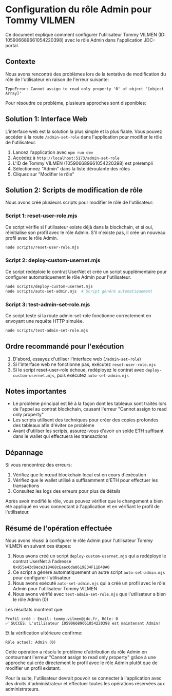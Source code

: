 # Configuration du rôle Admin pour Tommy VILMEN

Ce document explique comment configurer l'utilisateur Tommy VILMEN (ID: 105906689661054220398) avec le rôle Admin dans l'application JDC-portal.

## Contexte

Nous avons rencontré des problèmes lors de la tentative de modification du rôle de l'utilisateur en raison de l'erreur suivante:
```
TypeError: Cannot assign to read only property '0' of object '[object Array]'
```

Pour résoudre ce problème, plusieurs approches sont disponibles:

## Solution 1: Interface Web

L'interface web est la solution la plus simple et la plus fiable. Vous pouvez accéder à la route `/admin-set-role` dans l'application pour modifier le rôle de l'utilisateur.

1. Lancez l'application avec `npm run dev`
2. Accédez à `http://localhost:5173/admin-set-role`
3. L'ID de Tommy VILMEN (105906689661054220398) est prérempli
4. Sélectionnez "Admin" dans la liste déroulante des rôles
5. Cliquez sur "Modifier le rôle"

## Solution 2: Scripts de modification de rôle

Nous avons créé plusieurs scripts pour modifier le rôle de l'utilisateur:

### Script 1: reset-user-role.mjs

Ce script vérifie si l'utilisateur existe déjà dans la blockchain, et si oui, réinitialise son profil avec le rôle Admin. S'il n'existe pas, il crée un nouveau profil avec le rôle Admin.

```bash
node scripts/reset-user-role.mjs
```

### Script 2: deploy-custom-usernet.mjs

Ce script redéploie le contrat UserNet et crée un script supplémentaire pour configurer automatiquement le rôle Admin pour l'utilisateur.

```bash
node scripts/deploy-custom-usernet.mjs
node scripts/auto-set-admin.mjs  # Script généré automatiquement
```

### Script 3: test-admin-set-role.mjs

Ce script teste si la route admin-set-role fonctionne correctement en envoyant une requête HTTP simulée.

```bash
node scripts/test-admin-set-role.mjs
```

## Ordre recommandé pour l'exécution

1. D'abord, essayez d'utiliser l'interface web (`/admin-set-role`)
2. Si l'interface web ne fonctionne pas, exécutez `reset-user-role.mjs`
3. Si le script reset-user-role échoue, redéployez le contrat avec `deploy-custom-usernet.mjs`, puis exécutez `auto-set-admin.mjs`

## Notes importantes

- Le problème principal est lié à la façon dont les tableaux sont traités lors de l'appel au contrat blockchain, causant l'erreur "Cannot assign to read only property"
- Les scripts utilisent des techniques pour créer des copies profondes des tableaux afin d'éviter ce problème
- Avant d'utiliser les scripts, assurez-vous d'avoir un solde ETH suffisant dans le wallet qui effectuera les transactions

## Dépannage

Si vous rencontrez des erreurs:

1. Vérifiez que le nœud blockchain local est en cours d'exécution
2. Vérifiez que le wallet utilisé a suffisamment d'ETH pour effectuer les transactions
3. Consultez les logs des erreurs pour plus de détails

Après avoir modifié le rôle, vous pouvez vérifier que le changement a bien été appliqué en vous connectant à l'application et en vérifiant le profil de l'utilisateur.

## Résumé de l'opération effectuée

Nous avons réussi à configurer le rôle Admin pour l'utilisateur Tommy VILMEN en suivant ces étapes:

1. Nous avons créé un script `deploy-custom-usernet.mjs` qui a redéployé le contrat UserNet à l'adresse `0x055e43d8ece31B468cEaac6da8619E34F11D48A0`
2. Ce script a généré automatiquement un autre script `auto-set-admin.mjs` pour configurer l'utilisateur
3. Nous avons exécuté `auto-set-admin.mjs` qui a créé un profil avec le rôle Admin pour l'utilisateur Tommy VILMEN
4. Nous avons vérifié avec `test-admin-set-role.mjs` que l'utilisateur a bien le rôle Admin (0)

Les résultats montrent que:

```
Profil créé - Email: tommy.vilmen@jdc.fr, Rôle: 0
✅ SUCCÈS: L'utilisateur 105906689661054220398 est maintenant Admin!
```

Et la vérification ultérieure confirme:

```
Rôle actuel: Admin (0)
```

Cette opération a résolu le problème d'attribution du rôle Admin en contournant l'erreur "Cannot assign to read only property" grâce à une approche qui crée directement le profil avec le rôle Admin plutôt que de modifier un profil existant.

Pour la suite, l'utilisateur devrait pouvoir se connecter à l'application avec des droits d'administrateur et effectuer toutes les opérations réservées aux administrateurs. 